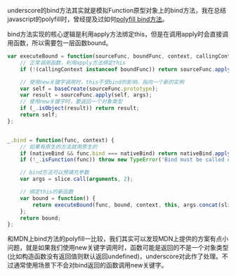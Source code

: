 underscore的bind方法其实就是模拟Function原型对象上的bind方法，我在总结javascript的polyfill时，曾经提及过如何[polyfill bind方法](https://jiangshanmeta.gitbooks.io/javascript-polyfill/content/function/bind.html)。

bind方法实现的核心逻辑是利用apply方法绑定this，但是在调用apply时会直接调用函数，所以需要包一层函数bound。

```javascript
var executeBound = function(sourceFunc, boundFunc, context, callingContext, args) {
    // 正常调用函数，利用apply方法绑定this
    if (!(callingContext instanceof boundFunc)) return sourceFunc.apply(context, args);

    // 使用new关键字调用时，this不受bind的影响，指向一个新的实例
    var self = baseCreate(sourceFunc.prototype);
    var result = sourceFunc.apply(self, args);
    // 使用new关键字时，要返回一个对象类型
    if (_.isObject(result)) return result;
    return self;
};


_.bind = function(func, context) {
    // 如果有原生的方法就用原生的
    if (nativeBind && func.bind === nativeBind) return nativeBind.apply(func, slice.call(arguments, 1));
    if (!_.isFunction(func)) throw new TypeError('Bind must be called on a function');

    // bind方法可以预填充参数
    var args = slice.call(arguments, 2);

    // 绑定this的新函数
    var bound = function() {
        return executeBound(func, bound, context, this, args.concat(slice.call(arguments)));
    };
    return bound;
};
```

和MDN上bind方法的polyfill一比较，我们其实可以发现MDN上提供的方案有点小问题，就是如果我们使用new关键字调用时，函数可能是返回的不是一个对象类型(比如构造函数没有返回值则默认返回undefined)，underscore对此作了处理。不过通常使用场景下不会对bind返回的函数调用new关键字。